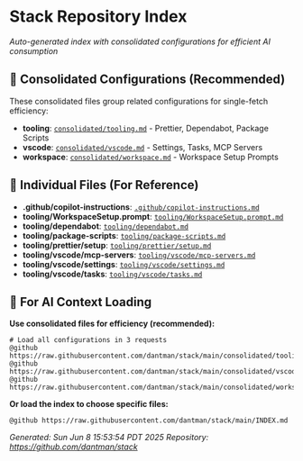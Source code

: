 # Stack Repository Index

*Auto-generated index with consolidated configurations for efficient AI consumption*

## 🚀 Consolidated Configurations (Recommended)

These consolidated files group related configurations for single-fetch efficiency:

- **tooling**: [`consolidated/tooling.md`](https://raw.githubusercontent.com/dantman/stack/main/consolidated/tooling.md) - Prettier, Dependabot, Package Scripts
- **vscode**: [`consolidated/vscode.md`](https://raw.githubusercontent.com/dantman/stack/main/consolidated/vscode.md) - Settings, Tasks, MCP Servers  
- **workspace**: [`consolidated/workspace.md`](https://raw.githubusercontent.com/dantman/stack/main/consolidated/workspace.md) - Workspace Setup Prompts

## 📁 Individual Files (For Reference)

- **.github/copilot-instructions**: [`.github/copilot-instructions.md`](https://raw.githubusercontent.com/dantman/stack/main/.github/copilot-instructions.md)
- **tooling/WorkspaceSetup.prompt**: [`tooling/WorkspaceSetup.prompt.md`](https://raw.githubusercontent.com/dantman/stack/main/tooling/WorkspaceSetup.prompt.md)
- **tooling/dependabot**: [`tooling/dependabot.md`](https://raw.githubusercontent.com/dantman/stack/main/tooling/dependabot.md)
- **tooling/package-scripts**: [`tooling/package-scripts.md`](https://raw.githubusercontent.com/dantman/stack/main/tooling/package-scripts.md)
- **tooling/prettier/setup**: [`tooling/prettier/setup.md`](https://raw.githubusercontent.com/dantman/stack/main/tooling/prettier/setup.md)
- **tooling/vscode/mcp-servers**: [`tooling/vscode/mcp-servers.md`](https://raw.githubusercontent.com/dantman/stack/main/tooling/vscode/mcp-servers.md)
- **tooling/vscode/settings**: [`tooling/vscode/settings.md`](https://raw.githubusercontent.com/dantman/stack/main/tooling/vscode/settings.md)
- **tooling/vscode/tasks**: [`tooling/vscode/tasks.md`](https://raw.githubusercontent.com/dantman/stack/main/tooling/vscode/tasks.md)

## 🤖 For AI Context Loading

**Use consolidated files for efficiency (recommended):**
```
# Load all configurations in 3 requests
@github https://raw.githubusercontent.com/dantman/stack/main/consolidated/tooling.md
@github https://raw.githubusercontent.com/dantman/stack/main/consolidated/vscode.md  
@github https://raw.githubusercontent.com/dantman/stack/main/consolidated/workspace.md
```

**Or load the index to choose specific files:**
```
@github https://raw.githubusercontent.com/dantman/stack/main/INDEX.md
```

*Generated: Sun Jun  8 15:53:54 PDT 2025*
*Repository: https://github.com/dantman/stack*
